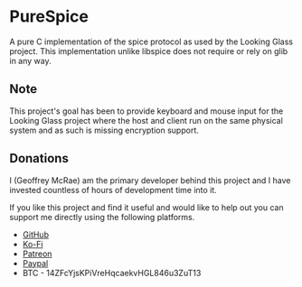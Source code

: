 # PureSpice

A pure C implementation of the spice protocol as used by the Looking Glass
project. This implementation unlike libspice does not require or rely on glib in
any way.

## Note

This project's goal has been to provide keyboard and mouse input for the Looking
Glass project where the host and client run on the same physical system and as
such is missing encryption support.

## Donations

I (Geoffrey McRae) am the primary developer behind this project and I have
invested countless of hours of development time into it.

If you like this project and find it useful and would like to help out you can
support me directly using the following platforms.

* [GitHub](https://github.com/sponsors/gnif)
* [Ko-Fi](https://ko-fi.com/lookingglass)
* [Patreon](https://www.patreon.com/gnif)
* [Paypal](https://www.paypal.com/cgi-bin/webscr?cmd=_s-xclick&hosted_button_id=ESQ72XUPGKXRY)
* BTC - 14ZFcYjsKPiVreHqcaekvHGL846u3ZuT13
